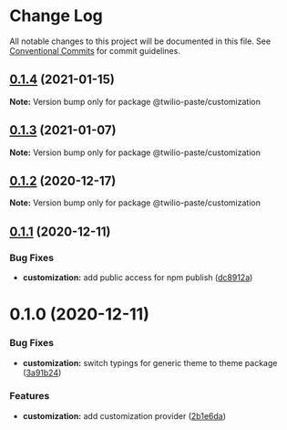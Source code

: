 # Change Log

All notable changes to this project will be documented in this file.
See [Conventional Commits](https://conventionalcommits.org) for commit guidelines.

## [0.1.4](https://github.com/twilio-labs/paste/compare/@twilio-paste/customization@0.1.3...@twilio-paste/customization@0.1.4) (2021-01-15)

**Note:** Version bump only for package @twilio-paste/customization





## [0.1.3](https://github.com/twilio-labs/paste/compare/@twilio-paste/customization@0.1.2...@twilio-paste/customization@0.1.3) (2021-01-07)

**Note:** Version bump only for package @twilio-paste/customization





## [0.1.2](https://github.com/twilio-labs/paste/compare/@twilio-paste/customization@0.1.1...@twilio-paste/customization@0.1.2) (2020-12-17)

**Note:** Version bump only for package @twilio-paste/customization





## [0.1.1](https://github.com/twilio-labs/paste/compare/@twilio-paste/customization@0.1.0...@twilio-paste/customization@0.1.1) (2020-12-11)


### Bug Fixes

* **customization:** add public access for npm publish ([dc8912a](https://github.com/twilio-labs/paste/commit/dc8912a0a160e183476e3f61fab79dc5c61c4258))





# 0.1.0 (2020-12-11)


### Bug Fixes

* **customization:** switch typings for generic theme to theme package ([3a91b24](https://github.com/twilio-labs/paste/commit/3a91b24cf1779839e8d1943ab5b640fe2461e01e))


### Features

* **customization:** add customization provider ([2b1e6da](https://github.com/twilio-labs/paste/commit/2b1e6da52354051ebdf062263db039258e2b23cd))
